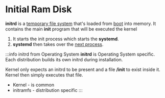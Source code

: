 # Initial Ram Disk

**initrd** is a [temporary file system](../storage/temporary-file-system.md)
that's loaded from [boot](./boot-directory.md) into memory.
It contains the main **init** program that will be executed the kernel

1. It starts the init process which starts the **systemd**.
2. **systemd** then takes over the [next process](./systemd.md).

:::info initrd from Operating System
**initrd** is Operating System specific.
Each distribution builds its own initrd during installation.

Kernel only expects an initrd to be present and
a file **/init** to exist inside it.
Kernel then simply executes that file.

- Kernel - is common
- initramfs - distribution specific
  :::
